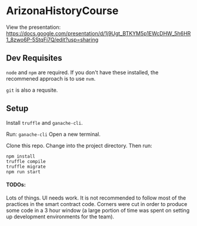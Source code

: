 # ArizonaHistoryCourse

View the presentation: https://docs.google.com/presentation/d/1j9Ugt_BTKYM5p1EWcDHW_5h6HR1_8zwo6P-5StqFi7Q/edit?usp=sharing

## Dev Requisites
`node` and `npm` are required. If you don't have these installed, the recommened approach is to use `nvm`.

`git` is also a requsite.


## Setup
Install `truffle` and `ganache-cli`.

Run: `ganache-cli`
Open a new terminal.

Clone this repo. Change into the project directory. Then run:
```
npm install
truffle compile
truffle migrate
npm run start
```

#### TODOs:
Lots of things. UI needs work. It is not recommended to follow most of the practices in the smart contract code. Corners were cut in order to produce some code in a 3 hour window (a large portion of time was spent on setting up development environments for the team).
